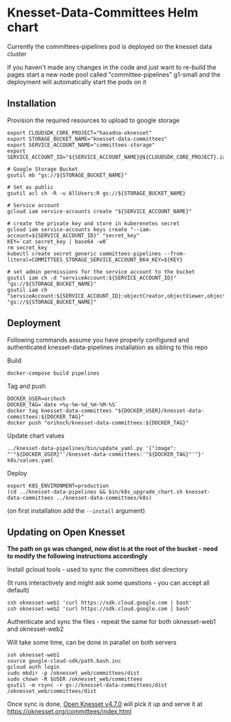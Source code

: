 # Knesset-Data-Committees Helm chart

Currently the committees-pipelines pod is deployed on the knesset data cluster

If you haven't made any changes in the code and just want to re-build the pages start a new node pool called "committee-pipelines" g1-small and the deployment will automatically start the pods on it

## Installation

Provision the required resources to upload to google storage

```
export CLOUDSDK_CORE_PROJECT="hasadna-oknesset"
export STORAGE_BUCKET_NAME="knesset-data-committees"
export SERVICE_ACCOUNT_NAME="committees-storage"
export SERVICE_ACCOUNT_ID="${SERVICE_ACCOUNT_NAME}@${CLOUDSDK_CORE_PROJECT}.iam.gserviceaccount.com"

# Google Storage Bucket
gsutil mb "gs://${STORAGE_BUCKET_NAME}"

# Set as public
gsutil acl ch -R -u AllUsers:R gs://${STORAGE_BUCKET_NAME}

# Service account
gcloud iam service-accounts create "${SERVICE_ACCOUNT_NAME}"

# create the private key and store in kuberenetes secret
gcloud iam service-accounts keys create "--iam-account=${SERVICE_ACCOUNT_ID}" "secret_key"
KEY=`cat secret_key | base64 -w0`
rm secret_key
kubectl create secret generic committees-pipelines --from-literal=COMMITTEES_STORAGE_SERVICE_ACCOUNT_B64_KEY=${KEY}

# set admin permissions for the service account to the bucket
gsutil iam ch -d "serviceAccount:${SERVICE_ACCOUNT_ID}" "gs://${STORAGE_BUCKET_NAME}"
gsutil iam ch "serviceAccount:${SERVICE_ACCOUNT_ID}:objectCreator,objectViewer,objectAdmin" "gs://${STORAGE_BUCKET_NAME}"
```

## Deployment

Following commands assume you have properly configured and authenticated knesset-data-pipelines installation as sibling to this repo

Build

```
docker-compose build pipelines
```

Tag and push

```
DOCKER_USER=orihoch
DOCKER_TAG=`date +%y-%m-%d_%H-%M-%S`
docker tag knesset-data-committees "${DOCKER_USER}/knesset-data-committees:${DOCKER_TAG}"
docker push "orihoch/knesset-data-committees:${DOCKER_TAG}"
```

Update chart values

```
../knesset-data-pipelines/bin/update_yaml.py '{"image": "'"${DOCKER_USER}"'/knesset-data-committees:'"${DOCKER_TAG}"'"}' k8s/values.yaml
```

Deploy

```
export K8S_ENVIRONMENT=production
(cd ../knesset-data-pipelines && bin/k8s_upgrade_chart.sh knesset-data-committees ../knesset-data-committees/k8s)
```

(on first installation add the `--install` argument)

## Updating on Open Knesset

**The path on gs was changed, now dist is at the root of the bucket - need to modify the following instructions accordingly**

Install gcloud tools - used to sync the committees dist directory

(It runs interactively and might ask some questions - you can accept all default)

```
ssh oknesset-web1 'curl https://sdk.cloud.google.com | bash'
ssh oknesset-web2 'curl https://sdk.cloud.google.com | bash'
```

Authenticate and sync the files - repeat the same for both oknesset-web1 and oknesset-web2

Will take some time, can be done in parallel on both servers

```
ssh oknesset-web1
source google-cloud-sdk/path.bash.inc
gcloud auth login
sudo mkdir -p /oknesset_web/committees/dist
sudo chown -R $USER /oknesset_web/committees
gsutil -m rsync -r gs://knesset-data-committees/dist /oknesset_web/committees/dist
```

Once sync is done, [Open Knesset v4.7.0](https://github.com/hasadna/Open-Knesset/releases/tag/v4.7.0) will pick it up and serve it at https://oknesset.org/committees/index.html
